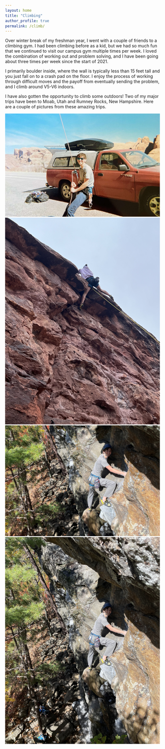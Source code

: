 ```yaml
---
layout: home
title: "Climbing"
author_profile: true
permalink: /climb/
---
```


Over winter break of my freshman year, I went with a couple of friends to a climbing gym. I had been climbing before as a kid, but we had so much fun that we continued to visit our campus gym multiple times per week. I loved the combination of working out and problem solving, and I have been going about three times per week since the start of 2021.

I primarily boulder inside, where the wall is typically less than 15 feet tall and you just fall on to a crash pad on the floor. I enjoy the process of working through difficult moves and the payoff from eventually sending the problem, and I climb around V5-V6 indoors.

I have also gotten the opportunity to climb some outdoors! Two of my major trips have been to Moab, Utah and Rumney Rocks, New Hampshire. Here are a couple of pictures from these amazing trips.

![Moab Belay](https://github.com/ericenouen/ericenouen.github.io/blob/master/assets/image/moabbelay.jpg?raw=true)
![Moab Climb](https://github.com/ericenouen/ericenouen.github.io/blob/master/assets/image/moabclimb.jpg?raw=true)
![Rumney Climb](https://github.com/ericenouen/ericenouen.github.io/blob/master/assets/image/rumney1.jpg?raw=true)
![Rumney Climb](https://github.com/ericenouen/ericenouen.github.io/blob/master/assets/image/rumney2.jpg?raw=true)
